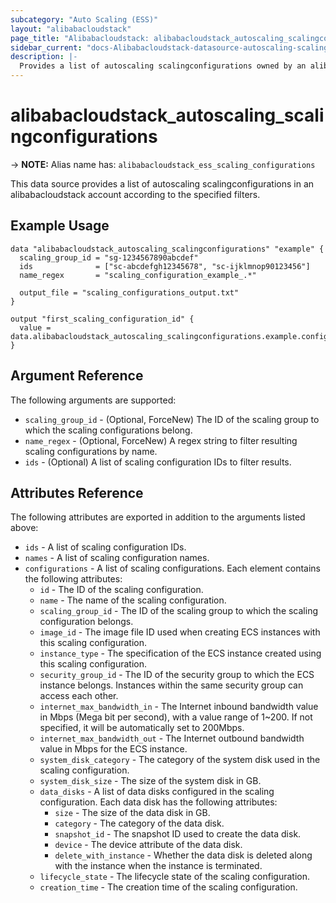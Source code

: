 ```yaml
---
subcategory: "Auto Scaling (ESS)"
layout: "alibabacloudstack"
page_title: "Alibabacloudstack: alibabacloudstack_autoscaling_scalingconfigurations"
sidebar_current: "docs-Alibabacloudstack-datasource-autoscaling-scalingconfigurations"
description: |- 
  Provides a list of autoscaling scalingconfigurations owned by an alibabacloudstack account.
---
```


# alibabacloudstack_autoscaling_scalingconfigurations
-> **NOTE:** Alias name has: `alibabacloudstack_ess_scaling_configurations`

This data source provides a list of autoscaling scalingconfigurations in an alibabacloudstack account according to the specified filters.

## Example Usage

```hcl
data "alibabacloudstack_autoscaling_scalingconfigurations" "example" {
  scaling_group_id = "sg-1234567890abcdef"
  ids              = ["sc-abcdefgh12345678", "sc-ijklmnop90123456"]
  name_regex       = "scaling_configuration_example_.*"

  output_file = "scaling_configurations_output.txt"
}

output "first_scaling_configuration_id" {
  value = data.alibabacloudstack_autoscaling_scalingconfigurations.example.configurations.0.id
}
```

## Argument Reference

The following arguments are supported:

* `scaling_group_id` - (Optional, ForceNew) The ID of the scaling group to which the scaling configurations belong.
* `name_regex` - (Optional, ForceNew) A regex string to filter resulting scaling configurations by name.
* `ids` - (Optional) A list of scaling configuration IDs to filter results.

## Attributes Reference

The following attributes are exported in addition to the arguments listed above:

* `ids` - A list of scaling configuration IDs.
* `names` - A list of scaling configuration names.
* `configurations` - A list of scaling configurations. Each element contains the following attributes:
  * `id` - The ID of the scaling configuration.
  * `name` - The name of the scaling configuration.
  * `scaling_group_id` - The ID of the scaling group to which the scaling configuration belongs.
  * `image_id` - The image file ID used when creating ECS instances with this scaling configuration.
  * `instance_type` - The specification of the ECS instance created using this scaling configuration.
  * `security_group_id` - The ID of the security group to which the ECS instance belongs. Instances within the same security group can access each other.
  * `internet_max_bandwidth_in` - The Internet inbound bandwidth value in Mbps (Mega bit per second), with a value range of 1~200. If not specified, it will be automatically set to 200Mbps.
  * `internet_max_bandwidth_out` - The Internet outbound bandwidth value in Mbps for the ECS instance.
  * `system_disk_category` - The category of the system disk used in the scaling configuration.
  * `system_disk_size` - The size of the system disk in GB.
  * `data_disks` - A list of data disks configured in the scaling configuration. Each data disk has the following attributes:
    * `size` - The size of the data disk in GB.
    * `category` - The category of the data disk.
    * `snapshot_id` - The snapshot ID used to create the data disk.
    * `device` - The device attribute of the data disk.
    * `delete_with_instance` - Whether the data disk is deleted along with the instance when the instance is terminated.
  * `lifecycle_state` - The lifecycle state of the scaling configuration.
  * `creation_time` - The creation time of the scaling configuration.
